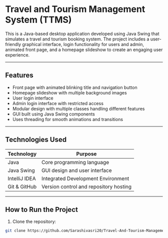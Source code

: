 # Travel and Tourism Management System (TTMS)

This is a Java-based desktop application developed using Java Swing that simulates a travel and tourism booking system. The project includes a user-friendly graphical interface, login functionality for users and admin, animated front page, and a homepage slideshow to create an engaging user experience.

---

## Features

- Front page with animated blinking title and navigation button
- Homepage slideshow with multiple background images
- User login interface
- Admin login interface with restricted access
- Modular design with multiple classes handling different features
- GUI built using Java Swing components
- Uses threading for smooth animations and transitions

---

## Technologies Used

| Technology      | Purpose                            |
|-----------------|-------------------------------------|
| Java            | Core programming language           |
| Java Swing      | GUI design and user interface       |
| IntelliJ IDEA   | Integrated Development Environment  |
| Git & GitHub    | Version control and repository hosting |

---

## How to Run the Project

1. Clone the repository:

```bash
git clone https://github.com/Sarashivasri20/Travel-And-Tourism-Management-System.git
